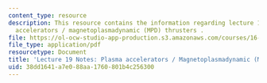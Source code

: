 ```yaml
---
content_type: resource
description: This resource contains the information regarding lecture 19 notes plasma
  accelerators / magnetoplasmadynamic (MPD) thrusters .
file: https://ol-ocw-studio-app-production.s3.amazonaws.com/courses/16-522-space-propulsion-spring-2015/38dd1641a7e088aa1760801b4c256300_MIT16_522S15_Lecture19.pdf
file_type: application/pdf
resourcetype: Document
title: 'Lecture 19 Notes: Plasma accelerators / Magnetoplasmadynamic (MPD) thrusters'
uid: 38dd1641-a7e0-88aa-1760-801b4c256300
---
```

